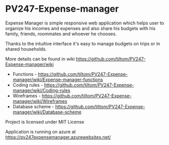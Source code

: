 # PV247-Expense-manager

Expense Manager is simple responsive web application which helps user to organize his incomes and expenses and also share his budgets with his family, friends, roommates and whoever he chooses.

Thanks to the intuitive interface it's easy to manage budgets on trips or in shared households. 

More details can be found in wiki https://github.com/tiltom/PV247-Expense-manager/wiki

- Functions - https://github.com/tiltom/PV247-Expense-manager/wiki/Expense-manager-functions
- Coding rules - https://github.com/tiltom/PV247-Expense-manager/wiki/Coding-rules
- Wireframes - https://github.com/tiltom/PV247-Expense-manager/wiki/Wireframes
- Database scheme - https://github.com/tiltom/PV247-Expense-manager/wiki/Database-scheme


Project is licensed under MIT License

Application is running on azure at 
https://pv247expensemanager.azurewebsites.net/